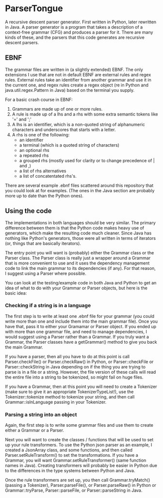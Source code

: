 # ParserTongue
A recursive descent parser generator. First written in Python, later rewritten in Java. A parser generator is a program that takes a description of a context-free grammar (CFG) and produces a parser for it. There are many kinds of these, and the parsers that this code generates are recursive descent parsers.

## EBNF
The grammar files are written in (a slightly extended) EBNF. The only extensions I use that are not in default EBNF are external rules and regex rules. External rules take an identifier from another grammar and use it in the current one, and regex rules create a regex object (re in Python and java.util.regex.Pattern in Java) based on the terminal you supply. 

For a basic crash course in EBNF:
1. Grammars are made up of one or more rules.
2. A rule is made up of a lhs and a rhs with some extra semantic tokens like '=' and ';'
3. A lhs is an identifier, which is a non-quoted string of alphanumeric characters and underscores that starts with a letter.
4. A rhs is one of the following:
    * an identifier
    * a terminal (which is a quoted string of characters)
    * an optional rhs
    * a repeated rhs
    * a grouped rhs (mostly used for clarity or to change precedence of | and ,)
    * a list of rhs alternatives
    * a list of concatentated rhs's.

There are several example .ebnf files scattered around this repository that you could look at for examples. (The ones in the Java section are probably more up to date than the Python ones).

## Using the code
The implementations in both languages should be very similar. The primary difference between them is that the Python code makes heavy use of generators, which make the resulting code much cleaner. Since Java has nothing like Python's generators, those were all written in terms of iterators (or, things that are basically iterators).

The entry point you will want is (probably) either the Grammar class or the Parser class. The Parser class is really just a wrapper around a Grammar that is more convenient to use and it uses the dependency management code to link the main grammar to its dependencies (if any). For that reason, I suggest using a Parser where possible.

You can look at the testing/example code in both Java and Python to get an idea of what to do with your Grammar or Parser objects, but here is the basic idea:

### Checking if a string is in a language
The first step is to write at least one .ebnf file for your grammar (you could write more than one and include them into the main grammar file). Once you have that, pass it to either your Gramamar or Parser object. If you ended up with more than one grammar file, and need to manage dependencies, I would suggest using a Parser rather than a Grammar. If you truly want a Grammar, the Parser classes have a getGrammar() method to give you back the main Grammar.

If you have a parser, then all you have to do at this point is call Parser.checkFile() or Parser.checkRaw() in Python, or Parser::checkFile or Parser::checkString in Java depending on if the thing you are trying to parse is in a file or a string. However, the file version of these calls will read the entire file into a string to be tokenized, so might fail on huge files.

If you have a Grammar, then at this point you will need to create a Tokenizer (make sure to give it an appropriate TokenizerTypeList!), use the Tokenizer::tokenize method to tokenize your string, and then call Grammar::isInLanguage passing in your Tokenizer.

### Parsing a string into an object
Again, the first step is to write some grammar files and use them to create either a Grammar or a Parser.

Next you will want to create the classes / functions that will be used to set up your rule transformers. To use the Python json parser as an example, I created a JsonArray class, and some functions, and then called Parser.setRuleTransform() to set the transformations. If you have a Grammar, you will want Grammar.setRuleTransformer() (same function names in Java). Creating transformers will probably be easier in Python due to the differences in the type systems between Python and Java.

Once the rule transformers are set up, you then call Grammar.tryMatch() (passing a Tokenizer), Parser.parseFile(), or Parser.parseRaw() in Python or Grammar::tryParse, Parser::parseFile, or Parser::parseString in Java.
